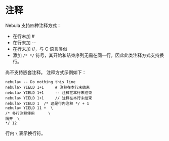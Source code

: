 # 注释

Nebula 支持四种注释方式：
* 在行末加 #
* 在行末加 --
* 在行末加 //，与 C 语言类似
* 添加 `/* */` 符号，其开始和结束序列无需在同一行，因此此类注释方式支持换行。

尚不支持嵌套注释。
注释方式示例如下：

```ngql
nebula> -- Do nothing this line
nebula> YIELD 1+1     # 注释在本行末结束
nebula> YIELD 1+1     -- 注释在本行末结束
nebula> YIELD 1+1     // 注释在本行末结束
nebula> YIELD 1  /* 这是行内注释 */ + 1
nebula> YIELD 11 +  \  
/* 多行注释使用      \
隔开  \
*/ 12
```

行内 `\` 表示换行符。
